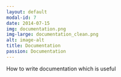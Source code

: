 ```yaml
---
layout: default
modal-id: 7
date: 2014-07-15
img: documentation.png
img-large: documentation_clean.png
alt: image-alt
title: Documentation
passion: Documentation
---
```

How to write documentation which is useful